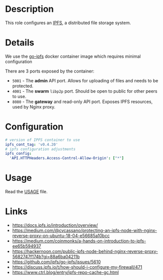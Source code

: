# Description

This role configures an [IPFS](https://docs.ipfs.io/), a distributed file storage system.

# Details

We use the [go-ipfs](https://hub.docker.com/r/ipfs/go-ipfs/) docker container image which requires minimal configuration

There are 3 ports exposed by the container:

* `5001` - The __admin__ API port. Allows for uploading of files and needs to be protected.
* `4001` - The __swarm__ `libp2p` port. Should be open to public for other peers to use.
* `8080` - The __gateway__ and read-only API port. Exposes IPFS resources, used by Nginx proxy.

# Configuration

```yaml
# version of IPFS container to use
ipfs_cont_tag: 'v0.4.20'
# ipfs configuration adjustments
ipfs_config:
  'API.HTTPHeaders.Access-Control-Allow-Origin': ["*"]
```

# Usage

Read the [USAGE](./USAGE.md) file.

# Links

* https://docs.ipfs.io/introduction/overview/
* https://medium.com/@cvcassano/protecting-an-ipfs-node-with-nginx-reverse-proxy-on-ubuntu-18-04-e56685a10bcc
* https://medium.com/coinmonks/a-hands-on-introduction-to-ipfs-ee65b594937
* https://hackernoon.com/public-ipfs-node-behind-nginx-reverse-proxy-5682747f174b?gi=88a6ba04211b
* https://github.com/ipfs/go-ipfs/issues/5610
* https://discuss.ipfs.io/t/how-should-i-configure-my-firewall/471
* https://www.ctrl.blog/entry/ipfs-repo-cache-gc.html
